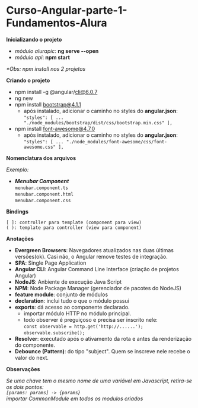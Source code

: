 # Curso-Angular-parte-1-Fundamentos-Alura

**Inicializando o projeto**

* _módulo alurapic_: **ng serve --open**
* _módulo api_: **npm start**

_*Obs: npm install nos 2 projetos_

**Criando o projeto**

* npm install -g @angular/cli@6.0.7
* ng new <nome do projeto>
* npm install bootstrap@4.1.1
  * após instalado, adicionar o caminho no styles do **angular.json**:   
  `"styles": [
              ...
              "./node_modules/bootstrap/dist/css/bootstrap.min.css"
            ],`
* npm install font-awesome@4.7.0
  * após instalado, adicionar o caminho no styles do **angular.json**:   
  `"styles": [
              ...
              "./node_modules/font-awesome/css/font-awesome.css"
            ],`
  
**Nomenclatura dos arquivos**

_Exemplo:_
- _**Menubar Component**_   
   `menubar.component.ts`   
   `menubar.component.html`   
   `menubar.component.css`   
   
**Bindings**   

    [ ]: controller para template (component para view)   
    ( ): template para controller (view para component)   

**Anotações**

* **Evergreen Browsers**: Navegadores atualizados nas duas últimas versões(ok). Casi não, o Angular remove testes de integração.
* **SPA**: Single Page Application
* **Angular CLI**: Angular Command Line Interface (criação de projetos Angular)
* **NodeJS**: Anbiente de execução Java Script
* **NPM**: Node Package Manager (gerenciador de pacotes do NodeJS)
* **feature module**: conjunto de módulos
* **declaration**: inclui tudo o que o módulo possui
* **exports**: dá acesso ao componente declarado.
  - importar módulo HTTP no módulo principal.
  - todo observer é preguiçoso e precisa ser inscrito nele:   
    `const observable = http.get('http://......');`   
    `observable.subscribe();`   
* **Resolver**: executado após o ativamento da rota e antes da renderização do componente.
* **Debounce (Pattern)**: do tipo "subject". Quem se inscreve nele recebe o valor do next.

**Observações**

_Se uma chave tem o mesmo nome de uma variável em Javascript, retira-se os dois pontos:   
`[params: params] -> {params}`_   
_importar CommonModule em todos os modulos criados_
